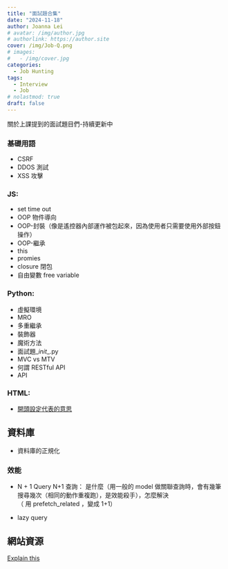 ```yaml
---
title: "面試題合集"
date: "2024-11-18"
author: Joanna Lei
# avatar: /img/author.jpg
# authorlink: https://author.site
cover: /img/Job-Q.png
# images:
#   - /img/cover.jpg
categories:
  - Job Hunting
tags:
  - Interview
  - Job
# nolastmod: true
draft: false
---
```


關於上課提到的面試題目們-持續更新中

<!--more-->

### 基礎用語

- CSRF
- DDOS 測試
- XSS 攻擊

### JS:

- set time out
- OOP 物件導向
- OOP-封裝（像是遙控器內部運作被包起來，因為使用者只需要使用外部按鈕操作）
- OOP-繼承
- this
- promies
- closure 閉包
- 自由變數 free variable

### Python:

- 虛擬環境
- MRO
- 多重繼承
- 裝飾器
- 魔術方法
- 面試題\__init_\_.py
- MVC vs MTV
- 何謂 RESTful API
- API

### HTML:

- [開頭設定代表的意思](https://joannalei21.github.io/posts/html-setting/ "前往分頁")

## 資料庫

- 資料庫的正規化

### 效能

- N + 1 Query N+1 查詢： 是什麼（用一般的 model 做關聯查詢時，會有幾筆搜尋幾次（相同的動作重複跑），是效能殺手），怎麼解決  
  （ 用 prefetch_related ，變成 1+1）

- lazy query

## 網站資源

[Explain this](https://www.explainthis.io/zh-hant)
